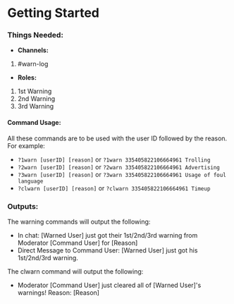 # **Getting Started**


### **Things Needed:**

- **Channels:**
1. #warn-log

- **Roles:**
1. 1st Warning
2. 2nd Warning 
3. 3rd Warning

#### **Command Usage:**
All these commands are to be used with the user ID followed by the reason. For example:
- `?1warn [userID] [reason]` or `?1warn 335405822106664961 Trolling`
- `?2warn [userID] [reason]` or `?2warn 335405822106664961 Advertising`
- `?3warn [userID] [reason]` or `?3warn 335405822106664961 Usage of foul language`
- `?clwarn [userID] [reason]` or `?clwarn 335405822106664961 Timeup`

### **Outputs:**
The warning commands will output the following:
- In chat: \[Warned User] just got their 1st/2nd/3rd warning from Moderator \[Command User] for \[Reason]
- Direct Message to Command User: \[Warned User] just got his 1st/2nd/3rd warning.

The clwarn command will output the following:
- Moderator \[Command User] just cleared all of \[Warned User]'s warnings! Reason: \[Reason]

